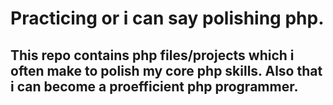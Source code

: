 # Practicing or i can say polishing php.

## This repo contains php files/projects which i often make to polish my core php skills. Also that i can become a proefficient php programmer.

